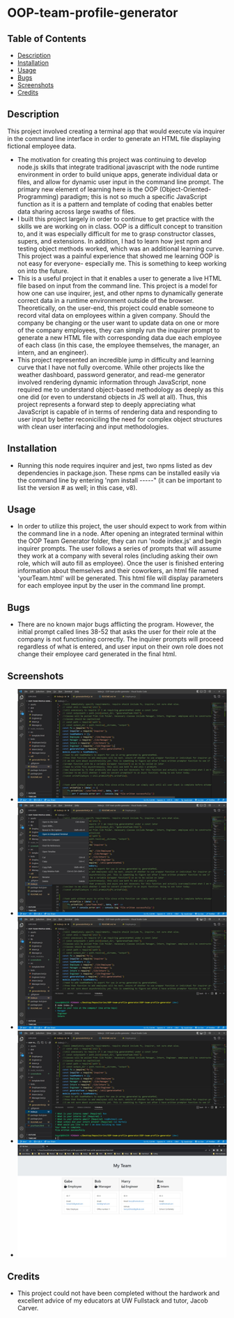 # OOP-team-profile-generator

## Table of Contents

- [Description](#description)
- [Installation](#installation)
- [Usage](#Usage)
- [Bugs](#Bugs)
- [Screenshots](#screenshots)
- [Credits](#credits)

## Description

This project involved creating a terminal app that would execute via inquirer in the command line interface in order to generate an HTML file displaying fictional employee data.

- The motivation for creating this project was continuing to develop node.js skills that integrate traditional javascript with the node runtime environment in order to build unique apps, generate individual data or files, and allow for dynamic user input in the command line prompt. The primary new element of learning here is the OOP (Object-Oriented-Programming) paradigm; this is not so much a specific JavaScript function as it is a pattern and template of coding that enables better data sharing across large swaths of files.
- I built this project largely in order to continue to get practice with the skills we are working on in class. OOP is a difficult concept to transition to, and it was especially difficult for me to grasp constructor classes, supers, and extensions. In addition, I had to learn how jest npm and testing object methods worked, which was an additional learning curve. This project was a painful experience that showed me learning OOP is not easy for everyone- especially me. This is something to keep working on into the future.
- This is a useful project in that it enables a user to generate a live HTML file based on input from the command line. This project is a model for how one can use inquirer, jest, and other npms to dynamically generate correct data in a runtime environment outside of the browser. Theoretically, on the user-end, this project could enable someone to record vital data on employees within a given company. Should the company be changing or the user want to update data on one or more of the company employees, they can simply run the inquirer prompt to generate a new HTML file with corresponding data due each employee of each class (in this case, the employee themselves, the manager, an intern, and an engineer).
- This project represented an incredible jump in difficulty and learning curve that I have not fully overcome. While other projects like the weather dashboard, password generator, and read-me generator involved rendering dynamic information through JavaScript, none required me to understand object-based methodology as deeply as this one did (or even to understand objects in JS well at all). Thus, this project represents a forward step to deeply appreciating what JavaScript is capable of in terms of rendering data and responding to user input by better reconiciling the need for complex object structures with clean user interfacing and input methodologies.

## Installation

- Running this node requires inquirer and jest, two npms listed as dev dependencies in package.json. These npms can be installed easily via the command line by entering 'npm install -----" (it can be important to list the version # as well; in this case, v8).

## Usage

- In order to utilize this project, the user should expect to work from within the command line in a node. After opening an integrated terminal within the OOP Team Generator folder, they can run 'node index.js' and begin inquirer prompts. The user follows a series of prompts that will assume they work at a company with several roles (including asking their own role, which will auto fill as employee). Once the user is finished entering information about themselves and their coworkers, an html file named 'yourTeam.html' will be generated. This html file will display parameters for each employee input by the user in the command line prompt.

## Bugs

- There are no known major bugs afflicting the program. However, the initial prompt called lines 38-52 that asks the user for their role at the company is not functioning correctly. The inquirer prompts will proceed regardless of what is entered, and user input on their own role does not change their employee card generated in the final html.

## Screenshots

- ![Alt= Screenshot showing file explorer in VS code for the project.](./screenshots/screenshot1.jpg)
- ![Alt= Screenshot showing how the user opens the integrated terminal.](./screenshots/screenshot2.jpg)
- ![Alt= Screenshot showing running of node.js in command line and the beginning of inquirer.](./screenshots/screenshot3.jpg)
- ![Alt= Screenshot showing completion of inquirer and generated document.](./screenshots/screenshot4.jpg)
- ![Alt= Screenshot showing final resulting html document in default browser.](./screenshots/screenshot5.jpg)

## Credits

- This project could not have been completed without the hardwork and excellent advice of my educators at UW Fullstack and tutor, Jacob Carver.
